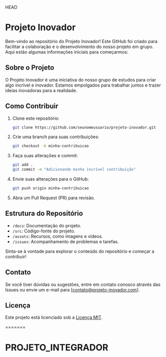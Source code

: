 HEAD
# Projeto Inovador

Bem-vindo ao repositório do Projeto Inovador! Este GitHub foi criado para facilitar a colaboração e o desenvolvimento do nosso projeto em grupo. Aqui estão algumas informações iniciais para começarmos:

## Sobre o Projeto

O Projeto Inovador é uma iniciativa do nosso grupo de estudos para criar algo incrível e inovador. Estamos empolgados para trabalhar juntos e trazer ideias inovadoras para a realidade.

## Como Contribuir

1. Clone este repositório:

    ```bash
    git clone https://github.com/seunomeusuario/projeto-inovador.git
    ```

2. Crie uma branch para suas contribuições:

    ```bash
    git checkout -b minha-contribuicao
    ```

3. Faça suas alterações e commit:

    ```bash
    git add .
    git commit -m "Adicionando minha incrível contribuição"
    ```

4. Envie suas alterações para o GitHub:

    ```bash
    git push origin minha-contribuicao
    ```

5. Abra um Pull Request (PR) para revisão.

## Estrutura do Repositório

- `/docs`: Documentação do projeto.
- `/src`: Código-fonte do projeto.
- `/assets`: Recursos, como imagens e vídeos.
- `/issues`: Acompanhamento de problemas e tarefas.

Sinta-se à vontade para explorar o conteúdo do repositório e começar a contribuir!

## Contato

Se você tiver dúvidas ou sugestões, entre em contato conosco através das Issues ou envie um e-mail para [contato@projeto-inovador.com].

## Licença

Este projeto está licenciado sob a [Licença MIT](LICENSE).

=======
# PROJETO_INTEGRADOR

